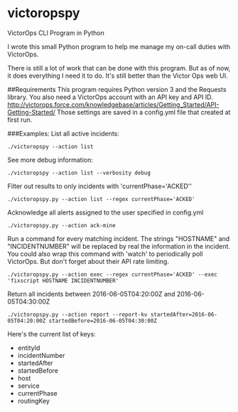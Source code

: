 # victoropspy
VictorOps CLI Program in Python


I wrote this small Python program to help me manage my on-call duties with VictorOps. 

There is still a lot of work that can be done with this program. But as of now, it does everything I need it to do. It's still better than the Victor Ops web UI.

##Requirements 
This program requires Python version 3 and the Requests library.
You also need a VictorOps account with an API key and API ID.
http://victorops.force.com/knowledgebase/articles/Getting_Started/API-Getting-Started/
Those settings are saved in a config.yml file that created at first run.


###Examples:
List all active incidents:
````
./victoropspy --action list
````
See more debug information:
````
./victoropspy --action list --verbosity debug 

````

Filter out results to only incidents with 'currentPhase='ACKED''

````
./victoropspy.py --action list --regex currentPhase='ACKED'
````

Acknowledge all alerts assigned to the user specified in config.yml 

````
./victoropspy.py --action ack-mine 
````

Run a command for every matching incident. The strings "HOSTNAME" and "INCIDENTNUMBER" will be replaced by real the information in the incident. You could also wrap this command with 'watch' to periodically poll VictorOps. But don't forget about their API rate limiting.
````
./victoropspy.py --action exec --regex currentPhase='ACKED' --exec 'fixscript HOSTNAME INCIDENTNUMBER'
````

Return all incidents between 2016-06-05T04:20:00Z and 2016-06-05T04:30:00Z
````
./victoropspy.py --action report --report-kv startedAfter=2016-06-05T04:20:00Z startedBefore=2016-06-05T04:30:00Z
````
Here's the current list of keys:
* entityId
* incidentNumber
* startedAfter
* startedBefore
* host
* service
* currentPhase
* routingKey